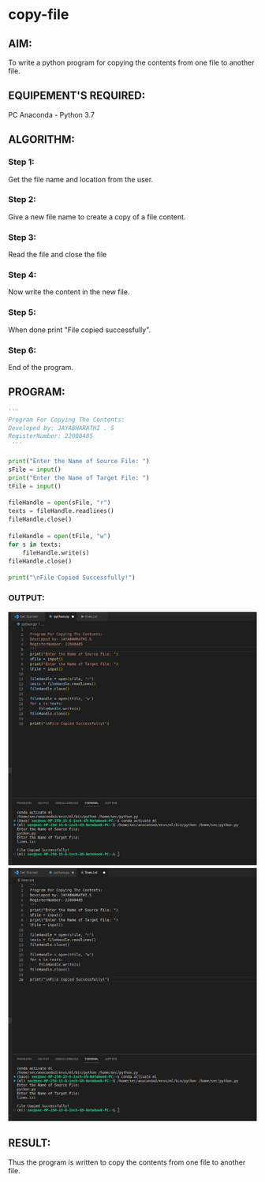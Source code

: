 # copy-file

## AIM:

To write a python program for copying the contents from one file to another file.

## EQUIPEMENT'S REQUIRED: 

PC
Anaconda - Python 3.7

## ALGORITHM: 

### Step 1:
Get the file name and location from the user.

### Step 2: 
 Give a new file name to create a copy of a file content.

### Step 3: 
Read the file and close the file

### Step 4:  
Now write the content in the new file.

### Step 5: 
When done print "File copied successfully".

### Step 6: 
End of the program.

## PROGRAM:
```python
'''
Program For Copying The Contents:
Developed by: JAYABHARATHI . S
RegisterNumber: 22008485
 '''

print("Enter the Name of Source File: ")
sFile = input()
print("Enter the Name of Target File: ")
tFile = input()

fileHandle = open(sFile, "r")
texts = fileHandle.readlines()
fileHandle.close()

fileHandle = open(tFile, "w")
for s in texts:
    fileHandle.write(s)
fileHandle.close()

print("\nFile Copied Successfully!")

```

### OUTPUT:
![](./copy.png)
![](./copy1.png)


## RESULT:
Thus the program is written to copy the contents from one file to another file.